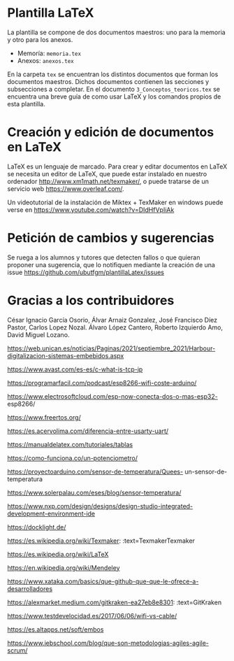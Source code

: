 # Plantilla LaTeX

La plantilla se compone de dos documentos maestros: uno para la memoria y otro para los anexos.

- Memoría: ```memoria.tex```
- Anexos: ```anexos.tex```

En la carpeta ```tex``` se encuentran los distintos documentos que forman los documentos maestros. 
Dichos documentos contienen las secciones y subsecciones a completar.
En el documento ```3_Conceptos_teoricos.tex``` se encuentra una breve guía de como usar LaTeX y los comandos propios de esta plantilla.

# Creación y edición de documentos en LaTeX

LaTeX es un lenguaje de marcado. 
Para crear y editar documentos en LaTeX se necesita un editor de LaTeX, que puede estar instalado en nuestro ordenador http://www.xm1math.net/texmaker/, o puede tratarse de un servicio web https://www.overleaf.com/.

Un videotutorial de la instalación de Miktex + TexMaker en windows puede verse en 
https://www.youtube.com/watch?v=DIdHfVpIiAk

# Petición de cambios y sugerencias

Se ruega a los alumnos y tutores que detecten fallos o que quieran proponer una sugerencia, que lo notifiquen mediante la creación de una issue https://github.com/ubutfgm/plantillaLatex/issues

# Gracias a los contribuidores
César Ignacio García Osorio, Álvar Arnaiz Gonzalez, José Francisco Díez Pastor, Carlos Lopez Nozal.
Álvaro López Cantero, Roberto Izquierdo Amo, David Miguel Lozano.




https://web.unican.es/noticias/Paginas/2021/septiembre_2021/Harbour-digitalizacion-sistemas-embebidos.aspx


https://www.avast.com/es-es/c-what-is-tcp-ip


https://programarfacil.com/podcast/esp8266-wifi-coste-arduino/

https://www.electrosoftcloud.com/esp-now-conecta-dos-o-mas-esp32-
esp8266/


https://www.freertos.org/


https://es.acervolima.com/diferencia-entre-usarty-uart/ 

https://manualdelatex.com/tutoriales/tablas


https://como-funciona.co/un-potenciometro/


https://proyectoarduino.com/sensor-de-temperatura/Quees-
un-sensor-de-temperatura

https://www.solerpalau.com/eses/blog/sensor-temperatura/


https://www.nxp.com/design/designs/design-studio-integrated-development-environment-ide


https://docklight.de/


https://es.wikipedia.org/wiki/Texmaker: :text=TexmakerTexmaker

https://es.wikipedia.org/wiki/LaTeX


https://en.wikipedia.org/wiki/Mendeley



https://www.xataka.com/basics/que-github-que-que-le-ofrece-a-desarrolladores


https://alexmarket.medium.com/gitkraken-ea27eb8e8301: :text=GitKraken


https://www.testdevelocidad.es/2017/06/06/wifi-vs-cable/


https://es.altapps.net/soft/embos


https://www.iebschool.com/blog/que-son-metodologias-agiles-agile-scrum/




